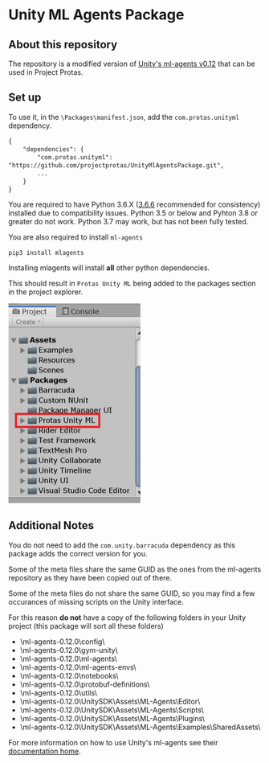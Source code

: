 # Unity ML Agents Package #

## About this repository ##

The repository is a modified version of [Unity's ml-agents v0.12](https://github.com/Unity-Technologies/ml-agents/releases/tag/0.12.0) that can be used in Project Protas.

## Set up ##

To use it, in the `\Packages\manifest.json`, add the `com.protas.unityml` dependency.

    {
        "dependencies": {
            "com.protas.unityml": "https://github.com/projectprotas/UnityMlAgentsPackage.git",
            ...
        }
    }

You are required to have Python 3.6.X ([3.6.6](https://www.python.org/downloads/release/python-366/) recommended for consistency) installed due to compatibility issues. Python 3.5 or below and Pyhton 3.8 or greater do not work. Python 3.7 may work, but has not been fully tested.

You are also required to install `ml-agents`

    pip3 install mlagents

Installing mlagents will install **all** other python dependencies.

This should result in `Protas Unity ML` being added to the packages section in the project explorer.

<img src="ProtasMlPackage.png" data-canonical-src="ProtasMlPackage.png" width="263" height="398" />

## Additional Notes ##

You do not need to add the `com.unity.barracuda` dependency as this package adds the correct version for you.

Some of the meta files share the same GUID as the ones from the ml-agents repository as they have been copied out of there.

Some of the meta files do not share the same GUID, so you may find a few occurances of missing scripts on the Unity interface.

For this reason **do not** have a copy of the following folders in your Unity project (this package will sort all these folders)

* \ml-agents-0.12.0\config\
* \ml-agents-0.12.0\gym-unity\
* \ml-agents-0.12.0\ml-agents\
* \ml-agents-0.12.0\ml-agents-envs\
* \ml-agents-0.12.0\notebooks\
* \ml-agents-0.12.0\protobuf-definitions\
* \ml-agents-0.12.0\utils\
* \ml-agents-0.12.0\UnitySDK\Assets\ML-Agents\Editor\
* \ml-agents-0.12.0\UnitySDK\Assets\ML-Agents\Scripts\
* \ml-agents-0.12.0\UnitySDK\Assets\ML-Agents\Plugins\
* \ml-agents-0.12.0\UnitySDK\Assets\ML-Agents\Examples\SharedAssets\

For more information on how to use Unity's ml-agents see their [documentation home](https://github.com/Unity-Technologies/ml-agents/blob/master/docs/Readme.md).
